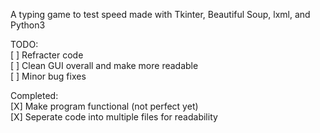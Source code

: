 A typing game to test speed made with Tkinter, Beautiful Soup, lxml, and Python3  

TODO:  
   [ ] Refracter code  
   [ ] Clean GUI overall and make more readable  
   [ ] Minor bug fixes   

Completed:  
   [X] Make program functional (not perfect yet)  
   [X] Seperate code into multiple files for readability  
